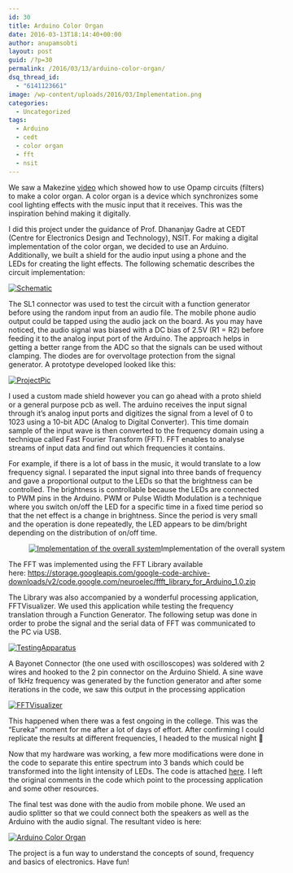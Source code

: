 ```yaml
---
id: 30
title: Arduino Color Organ
date: 2016-03-13T18:14:40+00:00
author: anupamsobti
layout: post
guid: /?p=30
permalink: /2016/03/13/arduino-color-organ/
dsq_thread_id:
  - "6141123661"
image: /wp-content/uploads/2016/03/Implementation.png
categories:
  - Uncategorized
tags:
  - Arduino
  - cedt
  - color organ
  - fft
  - nsit
---
```

We saw a Makezine <a href="http://makezine.com/2013/05/16/use-op-amps-to-make-a-led-color-organ/" target="_blank">video</a> which showed how to use Opamp circuits (filters) to make a color organ. A color organ is a device which synchronizes some cool lighting effects with the music input that it receives. This was the inspiration behind making it digitally.

I did this project under the guidance of Prof. Dhananjay Gadre at CEDT (Centre for Electronics Design and Technology), NSIT. For making a digital implementation of the color organ, we decided to use an Arduino. Additionally, we built a shield for the audio input using a phone and the LEDs for creating the light effects. The following schematic describes the circuit implementation:

<a href="/2016/03/13/arduino-color-organ/schematic/" rel="attachment wp-att-200"><img class="alignnone wp-image-200 size-full" src="/wp-content/uploads/2016/03/Schematic.png" alt="Schematic" width="1048" height="473" srcset="/wp-content/uploads/2016/03/Schematic.png 1048w, /wp-content/uploads/2016/03/Schematic-300x135.png 300w, /wp-content/uploads/2016/03/Schematic-768x347.png 768w, /wp-content/uploads/2016/03/Schematic-1024x462.png 1024w, /wp-content/uploads/2016/03/Schematic-700x316.png 700w" sizes="(max-width: 1048px) 100vw, 1048px" /></a>

The SL1 connector was used to test the circuit with a function generator before using the random input from an audio file. The mobile phone audio output could be tapped using the audio jack on the board. As you may have noticed, the audio signal was biased with a DC bias of 2.5V (R1 = R2) before feeding it to the analog input port of the Arduino. The approach helps in getting a better range from the ADC so that the signals can be used without clamping. The diodes are for overvoltage protection from the signal generator. A prototype developed looked like this:

<a href="/2016/03/13/arduino-color-organ/projectpic/" rel="attachment wp-att-201"><img class="alignnone wp-image-201 size-full" src="/wp-content/uploads/2016/03/ProjectPic.png" alt="ProjectPic" width="511" height="348" srcset="/wp-content/uploads/2016/03/ProjectPic.png 511w, /wp-content/uploads/2016/03/ProjectPic-300x204.png 300w" sizes="(max-width: 511px) 100vw, 511px" /></a>

I used a custom made shield however you can go ahead with a proto shield or a general purpose pcb as well. The arduino receives the input signal through it&#8217;s analog input ports and digitizes the signal from a level of 0 to 1023 using a 10-bit ADC (Analog to Digital Converter). This time domain sample of the input wave is then converted to the frequency domain using a technique called Fast Fourier Transform (FFT). FFT enables to analyse streams of input data and find out which frequencies it contains.

For example, if there is a lot of bass in the music, it would translate to a low frequency signal. I separated the input signal into three bands of frequency and gave a proportional output to the LEDs so that the brightness can be controlled. The brightness is controllable because the LEDs are connected to PWM pins in the Arduino. PWM or Pulse Width Modulation is a technique where you switch on/off the LED for a specific time in a fixed time period so that the net effect is a change in brightness. Since the period is very small and the operation is done repeatedly, the LED appears to be dim/bright depending on the distribution of on/off time.<figure id="attachment_202" style="width: 575px" class="wp-caption alignnone">

<a href="/2016/03/13/arduino-color-organ/implementation/" rel="attachment wp-att-202"><img class="wp-image-202 size-full" src="/wp-content/uploads/2016/03/Implementation.png" alt="Implementation of the overall system" width="575" height="262" srcset="/wp-content/uploads/2016/03/Implementation.png 575w, /wp-content/uploads/2016/03/Implementation-300x137.png 300w" sizes="(max-width: 575px) 100vw, 575px" /></a>Implementation of the overall system</figure> 

The FFT was implemented using the FFT Library available here: https://storage.googleapis.com/google-code-archive-downloads/v2/code.google.com/neuroelec/ffft_library_for_Arduino_1.0.zip

The Library was also accompanied by a wonderful processing application, FFTVisualizer. We used this application while testing the frequency translation through a Function Generator. The following setup was done in order to probe the signal and the serial data of FFT was communicated to the PC via USB.

<a href="/2016/03/13/arduino-color-organ/testingapparatus/" rel="attachment wp-att-203"><img class="alignnone wp-image-203 size-full" src="/wp-content/uploads/2016/03/TestingApparatus.png" alt="TestingApparatus" width="661" height="497" srcset="/wp-content/uploads/2016/03/TestingApparatus.png 661w, /wp-content/uploads/2016/03/TestingApparatus-300x226.png 300w, /wp-content/uploads/2016/03/TestingApparatus-465x350.png 465w" sizes="(max-width: 661px) 100vw, 661px" /></a>

A Bayonet Connector (the one used with oscilloscopes) was soldered with 2 wires and hooked to the 2 pin connector on the Arduino Shield. A sine wave of 1kHz frequency was generated by the function generator and after some iterations in the code, we saw this output in the processing application

<a href="/2016/03/13/arduino-color-organ/fftvisualizer/" rel="attachment wp-att-204"><img class="alignnone wp-image-204 size-full" src="/wp-content/uploads/2016/03/FFTVisualizer.png" alt="FFTVisualizer" width="785" height="596" srcset="/wp-content/uploads/2016/03/FFTVisualizer.png 785w, /wp-content/uploads/2016/03/FFTVisualizer-300x228.png 300w, /wp-content/uploads/2016/03/FFTVisualizer-768x583.png 768w, /wp-content/uploads/2016/03/FFTVisualizer-461x350.png 461w" sizes="(max-width: 785px) 100vw, 785px" /></a>

This happened when there was a fest ongoing in the college. This was the &#8220;Eureka&#8221; moment for me after a lot of days of effort. After confirming I could replicate the results at different frequencies, I headed to the musical night 🙂

Now that my hardware was working, a few more modifications were done in the code to separate this entire spectrum into 3 bands which could be transformed into the light intensity of LEDs. The code is attached <a href="http://www.anupamsobti.github.io/miscProjectFiles/ColorOrganCode.ino" target="_blank">here</a>. I left the original comments in the code which point to the processing application and some other resources.

The final test was done with the audio from mobile phone. We used an audio splitter so that we could connect both the speakers as well as the Arduino with the audio signal. The resultant video is here:

[![Arduino Color Organ](http://img.youtube.com/vi/iIjmjBj5BFQ/0.jpg)](https://www.youtube.com/watch?v=iIjmjBj5BFQ)

The project is a fun way to understand the concepts of sound, frequency and basics of electronics. Have fun!
